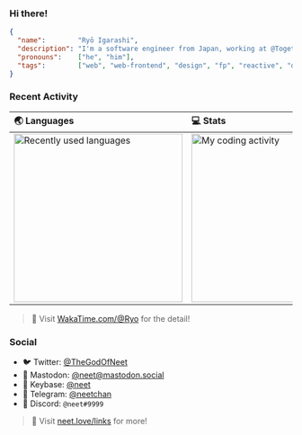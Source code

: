 ### Hi there!

```json
{
  "name":        "Ryō Igarashi",
  "description": "I'm a software engineer from Japan, working at @Togetter",
  "pronouns":    ["he", "him"],
  "tags":        ["web", "web-frontend", "design", "fp", "reactive", "ddd"]
}
```

### Recent Activity

| 🌏 Languages | 💻 Stats |
| :---------- | :------ |
| <img src="https://wakatime.com/share/@Ryo/6e0dd540-5902-4edf-a1aa-da52a37834f3.svg" alt="Recently used languages" height="300px" /> | <img src="https://wakatime.com/share/@Ryo/2dca4646-5d13-4faf-9154-bda5daddb9af.svg" alt="My coding activity" height="300px" /> |

> 🔗 Visit [WakaTime.com/@Ryo](https://wakatime.com/@Ryo) for the detail!

### Social

- 🐦 Twitter: [@TheGodOfNeet](https://twitter.com)
- 🐘 Mastodon: [@neet@mastodon.social](https://mastodon.social/@neet)
- 🔑 Keybase: [@neet](https://keybase.io/neet)
- 💌 Telegram: [@neetchan](https://keybase.io/neet)
- 👾 Discord: `@neet#9999`

> 🔗 Visit [neet.love/links](https://neet.love/links) for more!
